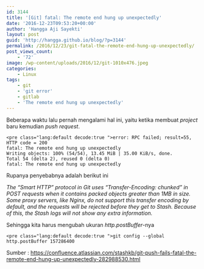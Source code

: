 ```yaml
---
id: 3144
title: '[Git] fatal: The remote end hung up unexpectedly'
date: '2016-12-23T09:53:20+00:00'
author: 'Hangga Aji Sayekti'
layout: post
guid: 'http://hangga.github.io/blog/?p=3144'
permalink: /2016/12/23/git-fatal-the-remote-end-hung-up-unexpectedly/
post_views_count:
    - '72'
image: /wp-content/uploads/2016/12/git-1010x476.jpeg
categories:
    - Linux
tags:
    - git
    - 'git error'
    - gitlab
    - 'The remote end hung up unexpectedly'
---
```


Beberapa waktu lalu pernah mengalami hal ini, yaitu ketika membuat *project* baru kemudian *push request*.

```
<pre class="lang:default decode:true ">error: RPC failed; result=55, HTTP code = 200
fatal: The remote end hung up unexpectedly
Writing objects: 100% (54/54), 13.45 MiB | 35.00 KiB/s, done.
Total 54 (delta 2), reused 0 (delta 0)
fatal: The remote end hung up unexpectedly
```

Rupanya penyebabnya adalah berikut ini

*The “Smart HTTP” protocol in Git uses “Transfer-Encoding: chunked” in POST requests when it contains packed objects greater than 1MB in size.*  
 *Some proxy servers, like Nginx, do not support this transfer encoding by default, and the requests will be rejected before they get to Stash. Because of this, the Stash logs will not show any extra information.*

Sehingga kita harus mengubah ukuran *http.postBuffer*-nya

```
<pre class="lang:default decode:true ">git config --global http.postBuffer 157286400
```

Sumber : <https://confluence.atlassian.com/stashkb/git-push-fails-fatal-the-remote-end-hung-up-unexpectedly-282988530.html>